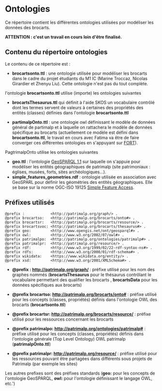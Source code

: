 # Ontologies

Ce répertoire contient les différentes ontologies utilisées por modéliser les données des brocarts. 

**ATTENTION : c'est un travail en cours loin d'être finalisé.**

## Contenu du répertoire **ontologies**

Le contenu de ce répertoire est :

- **brocartsonto.ttl** : une ontologie utilisée pour modéliser les brocarts dans le cadre du projet étudiants du M1 IC (Marine Troccaz, Nicolas Girardier et Zhenyu Liu). Cette ontologie n'est pas du tout complète.

l'ontologie **brocartsonto.ttl** utilise (importe) les ontologies suivantes

- **brocartsThesaurus.ttl** qui définit à l'aide SKOS un vocabulaire contrôlé dont les termes servent de valeurs à certaines des propriétés des entités (classes) définies dans l'ontologie **brocartsonto.ttl**

- **partimalpOnto.ttl** : une ontologie owl définissant le modèle de données général de partimalp et à laquelle on rattachera le modèle de données spécifique au brocarts (actuellement ce modèle est défini dans **brocartsonto.ttl**, le travail en cours avec Fatima va être de faire converger ces différentes ontologies en s'appuyant sur [FORT](https://github.com/DanashFatima/FORT/
)).

PagtrimalpOnto utilise les ontologies suivantes
- **geo.ttl** : l'ontologie [GeoSPARQL 1.1](https://opengeospatial.github.io/ogc-geosparql/geosparql11) sur laquelle on s'appuie pour modéliser les entités géographiques de patrimalp (site patrimoniaux : églises, musées, forts, sites archéologiques...).
- **simple_features_geometries.rdf** : ontologie utilisée en association avec GeoSPARL pour définir les géométries des entités géographiques. Elle se base sur la norme OGC-ISO 19125 [Simple Feature Access](https://www.ogc.org/standards/sfa).


## Préfixes utilisés

```
@prefix :            <http://patrimalp.org/graph/> .
@prefix brocartso:   <http://patrimalp.org/brocarts/onto#> .
@prefix brocartsr:   <http://patrimalp.org/brocarts/resource/> .
@prefix brocartsvoc: <http://patrimalp.org/brocarts/thesaurus#> .
@prefix geo:         <http://www.opengis.net/ont/geosparql#> .
@prefix owl:         <http://www.w3.org/2002/07/owl#> .
@prefix patrimalpo:  <http://patrimalp.org/ontologies/patrimalp#> .
@prefix patrimalpr:  <http://patrimalp.org/resource/> .
@prefix rdf:         <http://www.w3.org/1999/02/22-rdf-syntax-ns#> .
@prefix rdfs:        <http://www.w3.org/2000/01/rdf-schema#> .
@prefix wikidata:    <https://www.wikidata.org/entity/> .
@prefix xsd:         <http://www.w3.org/2001/XMLSchema#> .
```

- ****@prefix : <http://patrimalp.org/graph/>**** : préfixe utilisé pour les nom des graphes nommés 
     (**brocartsThesaurus** pour le thésaurus contrôlant le vocabulaire permettant des qualifier les brocarts ,
      **brocartsData** pour les données spécifiques aux brocarts)

- ****@prefix brocartso:   <http://patrimalp.org/brocarts/onto#>**** : préfixe utilisé pour les concepts (classes, propriétés) 
     définis dans l'ontologie OWL des brocarts (**brocartsonto.ttl**)

- ****@prefix brocartsr:   <http://patrimalp.org/brocarts/resource/>**** : préfixe utilisé pour les ressources concernant les brocarts

- ****@prefix patrimalpo:  <http://patrimalp.org/ontologies/patrimalp#>**** : préfixe utilisé pour les concepts (classes, propriétés) 
     définis dans l'ontologie générale (Top Level Ontology) OWL patrimalp (**patrimalpOnto.ttl**)

- ****@prefix patrimalpr:  <http://patrimalp.org/resource/>**** : préfixe utilisé pour les ressources pouvant être partagées dans différents sous projets de Patrimalp (par exemple les sites)

Les autres prefixes sont des préfixes standards (**geo:** pour les concepts de l'ontologie GeoSPARQL, **owl:** pour l'ontologie définissant le langage OWL, etc.')